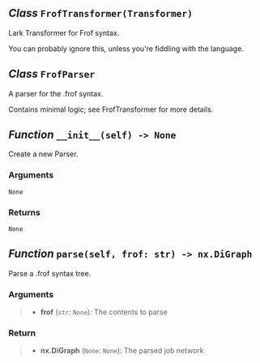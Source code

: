 ## *Class* `FrofTransformer(Transformer)`


Lark Transformer for Frof syntax.

You can probably ignore this, unless you're fiddling with the language.


## *Class* `FrofParser`


A parser for the .frof syntax.

Contains minimal logic; see FrofTransformer for more details.


## *Function* `__init__(self) -> None`


Create a new Parser.

### Arguments
    None

### Returns
    None



## *Function* `parse(self, frof: str) -> nx.DiGraph`


Parse a .frof syntax tree.

### Arguments
> - **frof** (`str`: `None`): The contents to parse

### Return
> - **nx.DiGraph** (`None`: `None`): The parsed job network


